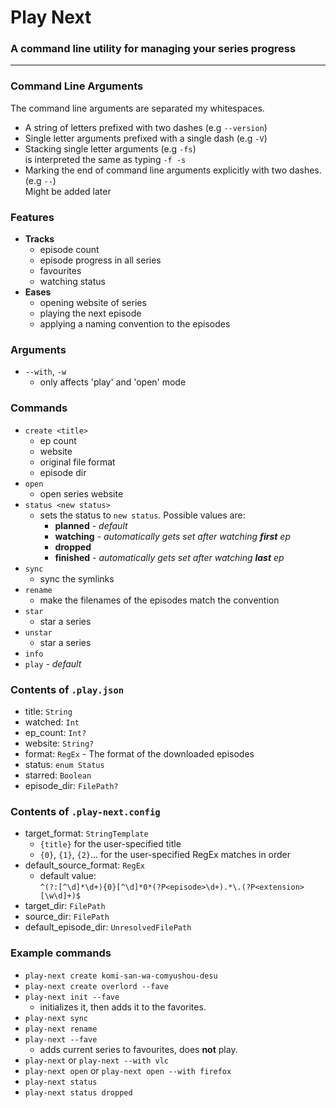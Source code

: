 # Play Next
### A command line utility for managing your series progress

---

### Command Line Arguments

The command line arguments are separated my whitespaces.

- A string of letters prefixed with two dashes (e.g `--version`)
- Single letter arguments prefixed with a single dash (e.g `-V`)
- Stacking single letter arguments (e.g `-fs`) \
  is interpreted the same as typing `-f -s`
- Marking the end of command line arguments explicitly with two dashes. (e.g `--`) \
  Might be added later

### Features

- **Tracks**
  - episode count
  - episode progress in all series
  - favourites
  - watching status
- **Eases**
  - opening website of series
  - playing the next episode
  - applying a naming convention to the episodes

### Arguments

- `--with`, `-w`
  - only affects 'play' and 'open' mode

### Commands

- `create <title>`
  - ep count
  - website
  - original file format
  - episode dir
- `open`
  - open series website
- `status <new status>`
  - sets the status to `new status`. Possible values are:
    - **planned** - *default*
    - **watching** - *automatically gets set after watching **first** ep*
    - **dropped**
    - **finished** - *automatically gets set after watching **last** ep*
- `sync`
  - sync the symlinks
- `rename`
  - make the filenames of the episodes match the convention
- `star`
  - star a series
- `unstar`
  - star a series
- `info`
- `play` - *default*

### Contents of `.play.json`

- title: `String`
- watched: `Int`
- ep_count: `Int?`
- website: `String?`
- format: `RegEx` - The format of the downloaded episodes
- status: `enum Status`
- starred: `Boolean`
- episode_dir: `FilePath?`

### Contents of `.play-next.config`

- target_format: `StringTemplate`
  - `{title}` for the user-specified title
  - `{0}`, `{1}`, `{2}`... for the user-specified RegEx matches in order
- default_source_format: `RegEx`
  - default value: \
    `^(?:[^\d]*\d+){0}[^\d]*0*(?P<episode>\d+).*\.(?P<extension>[\w\d]+)$`
- target_dir: `FilePath`
- source_dir: `FilePath`
- default_episode_dir: `UnresolvedFilePath`

### Example commands

- `play-next create komi-san-wa-comyushou-desu`
- `play-next create overlord --fave`
- `play-next init --fave`
  - initializes it, then adds it to the favorites.
- `play-next sync`
- `play-next rename`
- `play-next --fave`
  - adds current series to favourites, does **not** play.
- `play-next` or `play-next --with vlc`
- `play-next open` or `play-next open --with firefox`
- `play-next status`
- `play-next status dropped`
